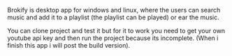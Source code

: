 Brokify is desktop app for windows and linux, where the users can search music and add it to a playlist (the playlist can be played) or ear the music.

You can clone project and test it but for it to work you need to get your own youtube api key and then run the project because its incomplete. (When i finish this app i will post the build version).
